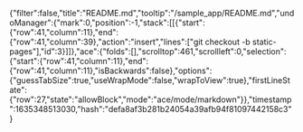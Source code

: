{"filter":false,"title":"README.md","tooltip":"/sample_app/README.md","undoManager":{"mark":0,"position":-1,"stack":[[{"start":{"row":41,"column":11},"end":{"row":41,"column":39},"action":"insert","lines":["git checkout -b static-pages"],"id":3}]]},"ace":{"folds":[],"scrolltop":461,"scrollleft":0,"selection":{"start":{"row":41,"column":11},"end":{"row":41,"column":11},"isBackwards":false},"options":{"guessTabSize":true,"useWrapMode":false,"wrapToView":true},"firstLineState":{"row":27,"state":"allowBlock","mode":"ace/mode/markdown"}},"timestamp":1635348513030,"hash":"defa8af3b281b24054a39afb94f81097442158c3"}